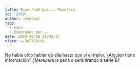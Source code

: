 ```yaml
---
title: Esperando por... Monsters
id: '2789'
author: neverbot
tags:
  - cine
  - Esperando por...
date: 2010-10-28 21:03:17
video: a-2aTT2SvGo
---
```


No había oído hablar de ella hasta que vi el trailer. ¿Alguien tiene información? ¿Merecerá la pena o será tirando a serie B?
